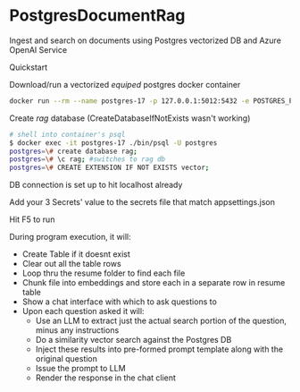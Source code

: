 # PostgresDocumentRag
Ingest and search on documents using Postgres vectorized DB and Azure OpenAI Service

Quickstart

Download/run a vectorized *equiped* postgres docker container
```bash
docker run --rm --name postgres-17 -p 127.0.0.1:5012:5432 -e POSTGRES_PASSWORD=postgres -v postgres_data:/var/lib/postgresql/data -d pgvector/pgvector:pg17
```
Create *rag* database (CreateDatabaseIfNotExists wasn't working)
```bash	
# shell into container's psql
$ docker exec -it postgres-17 ./bin/psql -U postgres
postgres=\# create database rag;
postgres=\# \c rag; #switches to rag db
postgres=\# CREATE EXTENSION IF NOT EXISTS vector;
```
DB connection is set up to hit localhost already

Add your 3 Secrets' value to the secrets file that match appsettings.json

Hit F5 to run

During program execution, it will:
- Create Table if it doesnt exist
- Clear out all the table rows
- Loop thru the resume folder to find each file
- Chunk file into embeddings and store each in a separate row in resume table
- Show a chat interface with which to ask questions to
- Upon each question asked it will:
  - Use an LLM to extract just the actual search portion of the question, minus any instructions
  - Do a similarity vector search against the Postgres DB
  - Inject these results into pre-formed prompt template along with the original question
  - Issue the prompt to LLM
  - Render the response in the chat client
